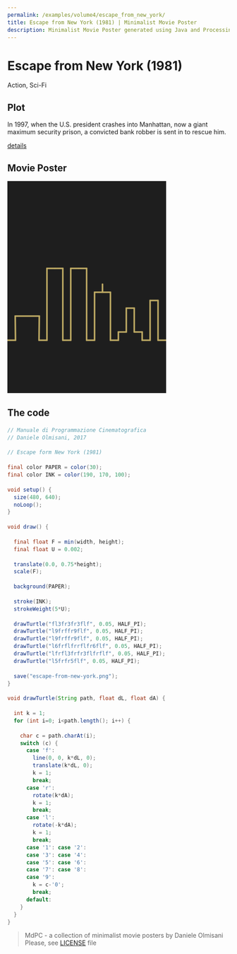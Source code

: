 ```yaml
---
permalink: /examples/volume4/escape_from_new_york/
title: Escape from New York (1981) | Minimalist Movie Poster
description: Minimalist Movie Poster generated using Java and Processing.
---
```


# Escape from New York (1981)

Action, Sci-Fi

## Plot
In 1997, when the U.S. president crashes into Manhattan, now a giant maximum security prison, a convicted bank robber is sent in to rescue him.

[details](https://www.imdb.com/title/tt0082340/)

## Movie Poster
<img src="escape-from-new-york.png"  width="360px" title="Escape from New York">


## The code
```java
// Manuale di Programmazione Cinematografica
// Daniele Olmisani, 2017

// Escape form New York (1981)

final color PAPER = color(30);
final color INK = color(190, 170, 100);

void setup() {
  size(480, 640);
  noLoop();
}

void draw() {
  
  final float F = min(width, height);
  final float U = 0.002;
  
  translate(0.0, 0.75*height);
  scale(F);
  
  background(PAPER);
  
  stroke(INK);
  strokeWeight(5*U);
  
  drawTurtle("fl3fr3fr3flf", 0.05, HALF_PI);
  drawTurtle("l9frffr9flf", 0.05, HALF_PI);
  drawTurtle("l9frffr9flf", 0.05, HALF_PI);
  drawTurtle("l6frflfrrflfr6flf", 0.05, HALF_PI);
  drawTurtle("lfrfl3frfr3flfrflf", 0.05, HALF_PI);
  drawTurtle("l5frfr5flf", 0.05, HALF_PI);
  
  save("escape-from-new-york.png");
}

void drawTurtle(String path, float dL, float dA) {
 
  int k = 1;
  for (int i=0; i<path.length(); i++) {
    
    char c = path.charAt(i);
    switch (c) {
      case 'f':
        line(0, 0, k*dL, 0);
        translate(k*dL, 0);
        k = 1;
        break;
      case 'r':
        rotate(k*dA);
        k = 1;
        break;
      case 'l':
        rotate(-k*dA);
        k = 1;
        break;
      case '1': case '2': 
      case '3': case '4':
      case '5': case '6':
      case '7': case '8':
      case '9':
        k = c-'0';
        break;
      default:
    }
  }
}

```

> MdPC - a collection of minimalist movie posters
> by Daniele Olmisani
> Please, see [LICENSE](../../../LICENSE) file

